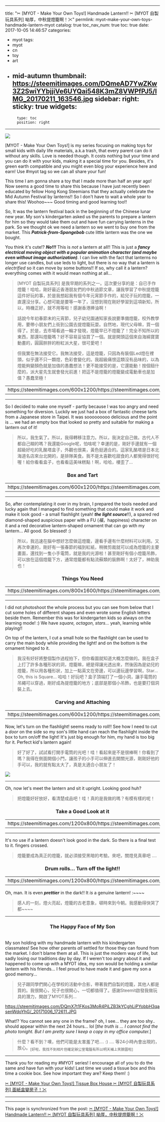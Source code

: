 
---
title: "✂ [MYOT - Make Your Own Toys!] Handmade Lantern!! ✂ [MYOT 自製玩具系列] 呦厚，中秋提燈籠啊！✂"
permlink: myot-make-your-own-toys-handmade-lantern-myot
catalog: true
toc_nav_num: true
toc: true
date: 2017-10-05 14:46:57
categories:
- myot
tags:
- myot
- cn
- toy
- art
- mid-autumn
thumbnail: https://steemitimages.com/DQmeAD7YwZKw3Z2SwiYYbjjiVe6UYQai548K3mZ8VWPfPJ5/IMG_20170211_163546.jpg
sidebar:
    right:
        sticky: true
widgets:
    -
        type: toc
        position: right
---


![](https://steemitimages.com/DQmeAD7YwZKw3Z2SwiYYbjjiVe6UYQai548K3mZ8VWPfPJ5/IMG_20170211_163546.jpg)

[MYOT - Make Your Own Toys!] is my series focusing on making toys for small kids with daily life materials, a.k.a trash, that every parent can do it without any skills. Love is needed though. It costs nothing but your time and you can do it with your kids, making it a special time for you. Besides, it's green earth compatible and you might even blog your experience here and earn! Use #myot tag so we can all share your fun!

This time I am gonna share a toy that I made more than half an year ago! Now seems a good time to share this because I have just recently been educated by fellow Hong Kong Steemians that they actually celebrate the Mid Autumn Festival by lanterns!! So I don't have to wait a whole year to share this! Woohoo~~~ Good timing and good learning too!!

So, It was the lantern festival back in the beginning of the Chinese lunar new year. My son's kindergarten asked us the parents to prepare a lantern for him so they would take them out and have fun carrying lanterns in the park. So we thought ok we need a lantern so we went to buy one from the market. This ***Patrick-from-Spongebob*** cute little lantern was the one we bought. 

You think it's cute!? ***No!!!***  This is *not* a lantern at all!! This is just a ***fancy electrical moving object with a popular animation character (and maybe even without image authorization)***. I can live with the fact that lanterns no longer use candles, but use leds to light, but there is no way that a lantern is *electrified* so it can move by some buttons!! If so, why call it a lantern? everything comes with it would mean nothing at all...

>[MYOT 自製玩具系列] 是我早期的系列之一。這次要分享的是：自已手作燈籠！哈哈，剛好最近香港朋友們的中秋過節文章，讓我學習了中秋提燈籠這件好玩的事，於是我想起我有個今年元宵節手作的，給兒子玩的燈籠，一直還沒分享。心想可能是要等一年了，沒想到現在剛好學習到這項新知，所以，時機正好，就不用等啦！感謝香港捧油啊！

>話說今年初春節末的元宵節，兒子幼兒園通知家長說要準備燈籠，校外教學用，要帶小朋友們上街到公園去提燈籠玩耍。自然地，現代父母嘛，買一個得了。於是，去市場看過一輪才發現，燈籠早已不燈籠了！完全不知所以的東西，那還叫燈籠嗎？好不容易妥協買了一個。就是開頭這個來自海綿寶寶動畫的，圓圓胖胖的粉紅派大星，很可愛吧！

>但我實在無法接受它。我無法接受，這是燈籠，只因為有裝個Led燈在裡頭，似乎還不只一顆燈，色彩會變化的。我超級痛恨這類沒有品味的，以為燈能夠變顏色就是加值的愚蠢想法！更不能接受的是，它還能動！按個鈕什麼的，派大星先生就會發光前進！把這不是燈籠的燈籠變成電動車也是加值？愚蠢至極！

<table><tr>
<td>https://steemitimages.com/600x1200/https://steemitimages.com/DQmXXFPhixH9kLRgcTnydUsR28JjsbHvrNC7WgWDEGjBFeL/IMG_20170211_163157.jpg</td>
<td>https://steemitimages.com/600x1200/https://steemitimages.com/DQmPHvEDaSrJsRn7kUnv1kHU2DmJGVQprYyBN7DC7CQxjgZ/IMG_20170211_163436.jpg</td>
<td>https://steemitimages.com/600x1200/https://steemitimages.com/DQmdQk7ECuibAQ3TrS2MoxQdvv4eMuP8kLd8nzenKeHuUVd/IMG_20170211_163312.jpg</td>
</tr></table>

***

So I decided to make one myself - partly because I was too angry and need something for diversion. Luckily we just had a box of fantastic cheese tarts from a Japanese store in Taipei. It was sooooooooo delicious and the point is ... we had an empty box that looked so pretty and suitable for making a lantern out of it! 

>所以，我生氣了。所以，我得轉移注意力。所以，我決定自己做。古代人不都自己糊的嗎？我還能Google呢，怕啥呢？幸運的是，剛好手邊就有一個超級好吃的乳酪塔盒子，外觀也很美，黃色挺適合的。這家乳酪塔是日本北海道名店來台北開的，是排隊美食。我不是太喜歡吃甜食的人都覺得很好吃喔！給你看看盒子，也看看這美味糕點！啊，哈哈，樓歪了...

### <center>Box and Tart</center>

<table><tr>
<td>https://steemitimages.com/600x1200/https://steemitimages.com/DQmP7cBiiHfLM4kGiBEMvg7PfGpchCFPur9a8rBtZh7LNQV/1478960644686.jpg</td>
<td>https://steemitimages.com/600x1200/https://steemitimages.com/DQmW6LgYsyHrmQwgABzg8GoWpEaXPm8HGryHosY1dM6zmaP/1478960659191.jpg</td>
<td>https://steemitimages.com/600x1200/https://steemitimages.com/DQmabkDPy9gjJGu8U9EJnY8fJBQDVPTSNcKj1sb71A4vrkU/1478960651793.jpg</td>
</tr></table>

***

So, after contemplating it over in my brain, I prepared the tools needed and lucky again that I managed to find something that could make it work and make it look good - a small flashlight (yeah! ***the light source***!!), a spared red diamond-shaped auspicious paper with a FU (*福*，happiness) character on it and a red decorative lantern-shaped ornament that can go with my lantern... All good. So blessed! :)

>所以，我迅速在腦中想好怎麼做這燈籠，邊看手邊有什麼材料可以利用。又再次幸運的，剛好有一張春節的福到紅紙，稍微剪裁就可以成為燈籠的主要畫面，還找到一隻小手電筒，就是我的光源啦！甚至剛好有個小燈籠吊飾，可以放在這個燈籠下方，通常燈籠都有點流蘇類的裝飾啊！太好了，神助我也！

### <center>Things You Need</center>
<table><tr>
<td>https://steemitimages.com/800x1600/https://steemitimages.com/DQmNjvPNSsygYhtBR8r5Yme3NSgrAEgqFestgkXwL74JivZ/IMG_20170209_004732.jpg</td>
<td>https://steemitimages.com/800x1600/https://steemitimages.com/DQmdCKTWzjmVyVN9cz4ndbWqQBmQxEuRJZw3AT1AzZC1Wks/IMG_20170209_000016.jpg</td>
</tr></table>

***

I did not photoshoot the whole process but you can see from below that I cut some holes of different shapes and even wrote some English letters beside them. Remember this was for kindergarten kids so always on the learning mode! :) We have *square, octagon, stars...* yeah, learning while playing!! 

On top of the lantern, I cut a small hole so the flashlight can be used to carry the main body while providing the light! and on the bottom is the ornament hinged to it. 

>我沒有好好將整個製作過程拍下，但你看圖就知道大概怎麼做的。我在盒子上打了許多各種形狀的洞，燈籠嘛，總是得讓光透出來，然後因為是幼兒的燈籠，所以用各種形狀，加上一點英文在旁邊，可以邊玩邊學習啊，Star... Oh, this is Square... 哈哈！好玩吧？盒子頂端打了一個小洞，讓手電筒的吊繩可以穿過，剛好成為提燈籠的地方；底部是那個小吊飾，也是要打個洞裝上去。

### <center>Carving and Attaching</center>
<table><tr>
<td>https://steemitimages.com/600x1200/https://steemitimages.com/DQmPt9B8ujGnJA4pCnVx5E4XzfJWpTYzhW8FJ79dHWNEVYT/IMG_20170209_000651.jpg</td>
<td>https://steemitimages.com/600x1200/https://steemitimages.com/DQmTBXaz8LMJuRZVmtqKci7FjiM7Wum2FCbC8ojDrFKy753/IMG_20170209_005300.jpg</td>
<td>https://steemitimages.com/600x1200/https://steemitimages.com/DQmTTTVVTyR1dsJGMGS7NgFffGtLZzygj9zwAHPHxNrLWNK/IMG_20170209_003427.jpg</td>
</tr></table>

Now, let's turn on the flashlight! seems ready to roll!! See how I need to cut a *door* on the side so my son's little hand can reach the flashlight inside the box to turn on/off the light! It's just big enough for him, my hand is too big for it. Perfect kid's lantern again!

>好了好了，試試看打開手電筒的光吧！哇！看起來是不是很棒啊！你看到了嗎？我得在側面開個小門，讓孩子的小手可以伸進去開關光源，剛剛好他的手可以，我的就有點太大了，真是太適合小朋友了！

![](https://steemitimages.com/DQmZiMztvdQQoCFi7eV8xtdippTXVAgvaEmTWbxwakyWPhx/IMG_20170209_003530.jpg)

***

Oh, now let's meet the lantern and sit it upright. Looking good huh?

>把燈籠好好放好，看清楚成品吧！哇！真的是我做的嗎？有模有樣的呢！

### <center>Take a Good Look at it</center>
<table><tr>
<td>https://steemitimages.com/1200x800/https://steemitimages.com/DQmaWHF8EdXvY1A3gXKE1wj5V9Gd5xVUCheEo6k7Tde2Rmh/IMG_20170209_005504.jpg</td>
<td>https://steemitimages.com/1200x800/https://steemitimages.com/DQmPTqSB6inBjbq4MQCGFGUKDUyaXp3xwZSdt5BqXKmN79o/IMG_20170209_005322.jpg</td>
</tr></table>

***

It's no use if a lantern doesn't look good in the dark. So there is a final test to it. fingers crossed.

>燈籠要成為真正的燈籠，就必須接受黑暗的考驗。來吧，關燈見真章吧 .... 

### <center>Drum rolls... Turn off the light!!</center>

<table><tr>
<td>https://steemitimages.com/1200x800/https://steemitimages.com/DQmcjnrmcqUnnxeYYYajy6YyaSbPGST7Q94fh8UML5Ap2Wz/IMG_20170209_005624.jpg</td>
<td>https://steemitimages.com/1200x800/https://steemitimages.com/DQma95Z7FdHteJ3mEFLujtKJPveqm4cR9ebKg1jxEkBQJSq/IMG_20170209_005613.jpg</td>
</tr></table>

Oh, man. It is even ***prettier*** in the dark!! It *is* a genuine lantern! :~~~~

>感人的一刻，燈火亮起，燈籠的古老意象，頓時來到今朝。我感動得快哭了都~~~~

***

### <center>The Happy Face of My Son </center>

<br>My son holding with my handmade lantern with his kindergarten classmates! See how other parents *all* settled for those they can found from the market. I don't blame them at all. This is just the modern way of life, but sadly losing our traditions day by day. If I weren't too angry about it and happened to come up with a MYOT idea, my son would be holding a similar lantern with his friends... I feel proud to have made it and gave my son a good memory...

>兒子跟同學們開心在學校的活動中合影，帶著我們自製的燈籠，其他人都是買的。我很開心，兒子也很開心，一切都值得了。感謝Steemit啟發我做玩具的潛力，開啟了MYOT系列...

https://steemitimages.com/DQmX7t1FKos3MoR4PiLZB3kYCghLiPYobbH3qasenWdoYhG/_20171006_172611.JPG

What!? You cannot see any one in the frame? oh, I see... they are too shy.. should appear within the next 24 hours... lol
[*the truth is ... I cannot find the photo tonight. But I am pretty sure I keep a copy in my office computer.*]

>什麼？看不到？噢，他們可能是太害羞了吧.... :) .... 等24小時內會出現的，放心。<sub>[好啦，我找不到相片但確定辦公室電腦有所以明天補上笑臉圖啦]</sub>

***

Thank you for reading my #MYOT series! I encourage all of you to do the same and have fun with your kids! Last time we used a  tissue box and this time a cookie box. See how important they are? Keep them! :) 

[✂ [MYOT - Make Your Own Toys!] Tissue Box House ✂ [MYOT 自製玩具系列] 面紙盒變房子！✂](https://steemit.com/life/@deanliu/myot-make-your-own-toys-tissue-box-house-myot#@ionlysaymeep/re-wanderwithtwo-re-deanliu-myot-make-your-own-toys-tissue-box-house-myot-20170715t120122860z-20170715t122227741z)

***

- - -

This page is synchronized from the post: [✂ [MYOT - Make Your Own Toys!] Handmade Lantern!! ✂ [MYOT 自製玩具系列] 呦厚，中秋提燈籠啊！✂](https://steemit.com/@deanliu/myot-make-your-own-toys-handmade-lantern-myot)
